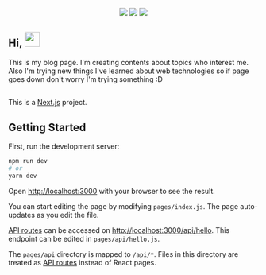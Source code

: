 
<p align="center">
<img src="https://img.icons8.com/color/96/000000/mongodb.png"/>
<img src="https://img.icons8.com/color/96/000000/nextjs.png"/>
<img src="https://img.icons8.com/color/96/000000/tailwindcss.png"/>
</p>


## Hi, <img src="https://user-images.githubusercontent.com/42378118/110234147-e3259600-7f4e-11eb-95be-0c4047144dea.gif" width="30">

This is my blog page. I'm creating contents about topics who interest me. Also I'm trying new things I've learned about web technologies so if page goes down don't worry I'm trying something :D

## 
This is a [Next.js](https://nextjs.org/) project.

## Getting Started

First, run the development server:

```bash
npm run dev
# or
yarn dev
```

Open [http://localhost:3000](http://localhost:3000) with your browser to see the result.

You can start editing the page by modifying `pages/index.js`. The page auto-updates as you edit the file.

[API routes](https://nextjs.org/docs/api-routes/introduction) can be accessed on [http://localhost:3000/api/hello](http://localhost:3000/api/hello). This endpoint can be edited in `pages/api/hello.js`.

The `pages/api` directory is mapped to `/api/*`. Files in this directory are treated as [API routes](https://nextjs.org/docs/api-routes/introduction) instead of React pages.


